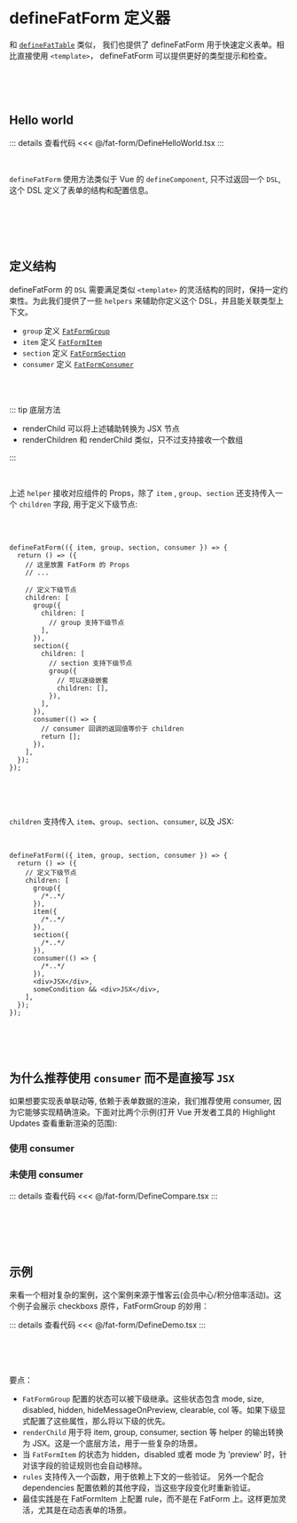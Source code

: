 <script setup>
  import DefineHelloWorld from './DefineHelloWorld'
  import {UseConsumer, NotUseConsumer} from './DefineCompare'
  import DefineDemo from './DefineDemo.tsx'
</script>

# defineFatForm 定义器

和 [`defineFatTable`](../fat-form/index.md) 类似， 我们也提供了 defineFatForm 用于快速定义表单。相比直接使用 `<template>`， defineFatForm 可以提供更好的类型提示和检查。

<br>
<br>
<br>

## Hello world

<ClientOnly>
  <div class="wk-demo"><DefineHelloWorld /></div>
</ClientOnly>

::: details 查看代码
<<< @/fat-form/DefineHelloWorld.tsx
:::

<br>

`defineFatForm` 使用方法类似于 Vue 的 `defineComponent`, 只不过返回一个 `DSL`, 这个 DSL 定义了表单的结构和配置信息。

<br>
<br>
<br>
<br>

## 定义结构

defineFatForm 的 `DSL` 需要满足类似 `<template>` 的灵活结构的同时，保持一定约束性。为此我们提供了一些 `helpers` 来辅助你定义这个 DSL，并且能关联类型上下文。

- `group` 定义 [`FatFormGroup`](./group.md)
- `item` 定义 [`FatFormItem`](./item.md)
- `section` 定义 [`FatFormSection`](./section.md)
- `consumer` 定义 [`FatFormConsumer`](./consumer.md)

<br>
<br>

::: tip 底层方法

- renderChild 可以将上述辅助转换为 JSX 节点
- renderChildren 和 renderChild 类似，只不过支持接收一个数组

:::

<br>

上述 `helper` 接收对应组件的 Props，除了 `item` , `group`、`section` 还支持传入一个 `children` 字段, 用于定义下级节点:

<br>
<br>

```tsx
defineFatForm(({ item, group, section, consumer }) => {
  return () => ({
    // 这里放置 FatForm 的 Props
    // ...

    // 定义下级节点
    children: [
      group({
        children: [
          // group 支持下级节点
        ],
      }),
      section({
        children: [
          // section 支持下级节点
          group({
            // 可以逐级嵌套
            children: [],
          }),
        ],
      }),
      consumer(() => {
        // consumer 回调的返回值等价于 children
        return [];
      }),
    ],
  });
});
```

<br>
<br>
<br>

`children` 支持传入 `item`、`group`、`section`、`consumer`, 以及 JSX:

<br>

```tsx
defineFatForm(({ item, group, section, consumer }) => {
  return () => ({
    // 定义下级节点
    children: [
      group({
        /*..*/
      }),
      item({
        /*..*/
      }),
      section({
        /*..*/
      }),
      consumer(() => {
        /*..*/
      }),
      <div>JSX</div>,
      someCondition && <div>JSX</div>,
    ],
  });
});
```

<br>
<br>
<br>

## 为什么推荐使用 `consumer` 而不是直接写 `JSX`

如果想要实现表单联动等, 依赖于表单数据的渲染，我们推荐使用 consumer, 因为它能够实现精确渲染。下面对比两个示例(打开 Vue 开发者工具的 Highlight Updates 查看重新渲染的范围):

<ClientOnly>
  <div class="wk-demo">
    <div>
      <h3>使用 consumer</h3>
      <UseConsumer></UseConsumer>
    </div>
    <div>
      <h3>未使用 consumer</h3>
      <NotUseConsumer></NotUseConsumer>
    </div>
  </div>
</ClientOnly>

::: details 查看代码
<<< @/fat-form/DefineCompare.tsx
:::

<br>
<br>
<br>
<br>

## 示例

来看一个相对复杂的案例，这个案例来源于惟客云(会员中心/积分倍率活动)。这个例子会展示 checkboxs 原件，FatFormGroup 的妙用：

<ClientOnly>
  <div class="wk-demo"><DefineDemo /></div>
</ClientOnly>

::: details 查看代码
<<< @/fat-form/DefineDemo.tsx
:::

<br>
<br>
<br>

要点：

- `FatFormGroup` 配置的状态可以被下级继承。这些状态包含 mode, size, disabled, hidden, hideMessageOnPreview, clearable, col 等。如果下级显式配置了这些属性，那么将以下级的优先。
- `renderChild` 用于将 item, group, consumer, section 等 helper 的输出转换为 JSX。这是一个底层方法，用于一些复杂的场景。
- 当 `FatFormItem` 的状态为 hidden，disabled 或者 mode 为 'preview' 时，针对该字段的验证规则也会自动移除。
- `rules` 支持传入一个函数，用于依赖上下文的一些验证。 另外一个配合 dependencies 配置依赖的其他字段，当这些字段变化时重新验证。
- 最佳实践是在 FatFormItem 上配置 rule，而不是在 FatForm 上。这样更加灵活，尤其是在动态表单的场景。
